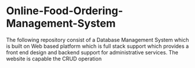 # Online-Food-Ordering-Management-System

The following repository consist of a Database Management System which is built on Web based platform which is full stack support which provides a front end design 
and backend support for administrative services.
The website is capable the CRUD operation
